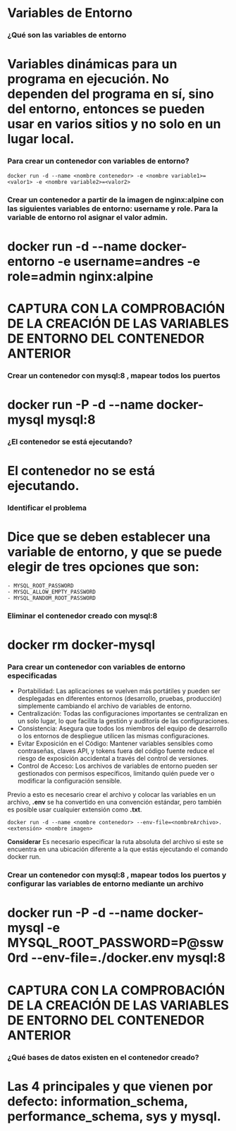 # Variables de Entorno
### ¿Qué son las variables de entorno
# Variables dinámicas para un programa en ejecución. No dependen del programa en sí, sino del entorno, entonces se pueden usar en varios sitios y no solo en un lugar local.

### Para crear un contenedor con variables de entorno?

```
docker run -d --name <nombre contenedor> -e <nombre variable1>=<valor1> -e <nombre variable2>=<valor2>
```

### Crear un contenedor a partir de la imagen de nginx:alpine con las siguientes variables de entorno: username y role. Para la variable de entorno rol asignar el valor admin.

# docker run -d --name docker-entorno -e username=andres -e role=admin nginx:alpine

# CAPTURA CON LA COMPROBACIÓN DE LA CREACIÓN DE LAS VARIABLES DE ENTORNO DEL CONTENEDOR ANTERIOR

### Crear un contenedor con mysql:8 , mapear todos los puertos
# docker run -P -d --name docker-mysql mysql:8

### ¿El contenedor se está ejecutando?
# El contenedor no se está ejecutando.

### Identificar el problema
# Dice que se deben establecer una variable de entorno, y que se puede elegir de tres opciones que son: 
    - MYSQL_ROOT_PASSWORD
    - MYSQL_ALLOW_EMPTY_PASSWORD
    - MYSQL_RANDOM_ROOT_PASSWORD

### Eliminar el contenedor creado con mysql:8 
# docker rm docker-mysql

### Para crear un contenedor con variables de entorno especificadas
- Portabilidad: Las aplicaciones se vuelven más portátiles y pueden ser desplegadas en diferentes entornos (desarrollo, pruebas, producción) simplemente cambiando el archivo de variables de entorno.
- Centralización: Todas las configuraciones importantes se centralizan en un solo lugar, lo que facilita la gestión y auditoría de las configuraciones.
- Consistencia: Asegura que todos los miembros del equipo de desarrollo o los entornos de despliegue utilicen las mismas configuraciones.
- Evitar Exposición en el Código: Mantener variables sensibles como contraseñas, claves API, y tokens fuera del código fuente reduce el riesgo de exposición accidental a través del control de versiones.
- Control de Acceso: Los archivos de variables de entorno pueden ser gestionados con permisos específicos, limitando quién puede ver o modificar la configuración sensible.

Previo a esto es necesario crear el archivo y colocar las variables en un archivo, **.env** se ha convertido en una convención estándar, pero también es posible usar cualquier extensión como **.txt**.
```
docker run -d --name <nombre contenedor> --env-file=<nombreArchivo>.<extensión> <nombre imagen>
```
**Considerar**
Es necesario especificar la ruta absoluta del archivo si este se encuentra en una ubicación diferente a la que estás ejecutando el comando docker run.

### Crear un contenedor con mysql:8 , mapear todos los puertos y configurar las variables de entorno mediante un archivo
# docker run -P -d --name docker-mysql -e MYSQL_ROOT_PASSWORD=P@ssw0rd --env-file=./docker.env mysql:8

# CAPTURA CON LA COMPROBACIÓN DE LA CREACIÓN DE LAS VARIABLES DE ENTORNO DEL CONTENEDOR ANTERIOR


### ¿Qué bases de datos existen en el contenedor creado?
# Las 4 principales y que vienen por defecto: information_schema, performance_schema, sys y mysql.
